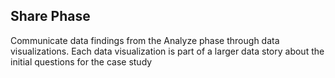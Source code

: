 ## Share Phase

Communicate data findings from the Analyze phase through data visualizations.  Each data visualization is part of a larger data story about the initial questions for the case study

